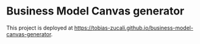 # Business Model Canvas generator

This project is deployed at https://tobias-zucali.github.io/business-model-canvas-generator.
